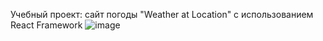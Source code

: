 Учебный проект: сайт погоды "Weather at Location" с использованием React Framework
![image](https://github.com/user-attachments/assets/9a79b12b-fccd-47b2-9892-f78c25a06fae)
